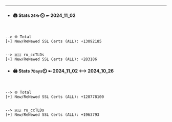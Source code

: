 

---
- #### 🖨️ **Stats** `24Hr`⏲️ ➼ 2024_11_02
```console


--> 🌐 Total
[+] New/ReNewed SSL Certs (ALL): +13092185


--> 🇷🇺 ru_ccTLDs
[+] New/ReNewed SSL Certs (ALL): +283186

```

- #### 🖨️ **Stats** `7Days`⏲️ ➼ 2024_11_02 <--> 2024_10_26
```console


--> 🌐 Total
[+] New/ReNewed SSL Certs (ALL): +128778100


--> 🇷🇺 ru_ccTLDs
[+] New/ReNewed SSL Certs (ALL): +1963793

```

